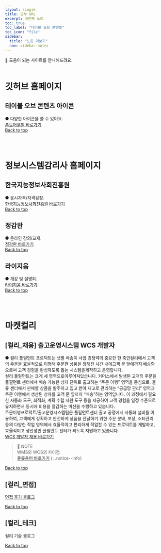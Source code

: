 ```yaml
---
layout: single
title: 공부 URL
excerpt: 네번째 노트
toc: true
toc_label: "테이블 오브 콘텐츠"
toc_icon: "file"
sidebar:
  title: "노트 더보기"
  nav: sidebar-notes
---
```


📖 도움이 되는 사이트를 안내해드려요.
<br><br>
# 깃허브 홈페이지
## 테이블 오브 콘텐츠 아이콘
● 다양한 아이콘을 쓸 수 있어요.<br><a href="https://fontawesome.com/search" class="btn btn--info">폰트어우썸 바로가기</a>
<br>
<a href="#" class="btn btn--success">Back to top</a>
<br>

<br><br>
# 정보시스템감리사 홈페이지
## 한국지능정보사회진흥원
● 응시자격/자격검정.<br><a href="https://auditor.nia.or.kr/front/main/main.do" class="btn btn--info">한국지능정보사회진흥원 바로가기</a>
<br>
<a href="#" class="btn btn--success">Back to top</a>
<br>

## 정감완
● 온라인 강의/교재.<br><a href="https://m.junggam.com/" class="btn btn--info">정감완 바로가기</a>
<br>
<a href="#" class="btn btn--success">Back to top</a>
<br>

## 라이지음
● 개강 및 설명회.<br><a href="https://www.lyzeum.com/board/board_list.asp?Boar_code=MP1174&Clas_Code=CC1363" class="btn btn--info">라이지움 바로가기</a>
<br>
<a href="#" class="btn btn--success">Back to top</a>
<br>

<br><br>
# 마켓컬리
## [컬리_채용] 출고운영시스템 WCS 개발자
● 컬리 ​풀필먼트 ​프로덕트는 ​샛별 배송이 ​사업 경쟁력의 중요한 한 ​축인 ​컬리에서 고객의 ​주문을 효율적으로 이행해 ​주문한 상품을 ​정해진 ​시간 내에 ​고객 ​문 ​앞에까지 배송함으로써 고객 ​경험을 ​완성하도록 돕는 시스템을 ​제작하고 ​운영합니다. ​<br>
컬리 풀필먼트는 크게 ​세 영역으로 ​이루어져있습니다. ​커머스에서 발생된 ​고객의 주문을 ​풀필먼트 ​센터에서 배송 가능한 ​상자 단위로 ​출고하는 “주문 이행” 영역을 중심으로, 물류 센터에서 판매할 상품을 발주하고 입고 받아 재고로 관리하는 “공급망 관리” 영역과 주문 이행에서 생산된 상자를 고객 문 앞까지 “배송”하는 영역입니다. 이 과정에서 필요한 자동화 도구, 최적화, 계획 수립 지원 도구 등을 제공하여 고객 경험을 일정 수준으로 유지하면서 동시에 비용을 절감하는 미션을  수행하고 있습니다. <br>
주문이행프로덕트/출고운영시스템팀은 풀필먼트센터 출고 공정에서 자동화 설비를 이용하여, 고객에게 정확하고 안전하게 상품을 전달하기 위한 주문 분배, 포장, 소터관리 등의 다양한 작업 영역에서 효율적이고 편리하게 작업할 수 있는 프로덕트를 개발하고, 효율적이고 생산성인 풀필먼트 센터가 되도록 지원하고 있습니다. <br>
<a href="https://kurly.career.greetinghr.com/ko/o/160303" class="btn btn--info">WCS 개발자 채용 바로가기</a> <br>

> 📓 NOTE <br>
> WMS와 WCS의 차이점 <br>
> <a href="https://blog.naver.com/PostView.naver?blogId=prioprio2&logNo=222575497699" class="btn btn--warning">물류용어 바로가기</a>
> {: .notice--info}

<a href="#" class="btn btn--success">Back to top</a> <br>

## [컬리_면접]
<a href="https://naver.me/FgTdiw9Q" class="btn btn--info">면접 후기 블로그</a>

<a href="#" class="btn btn--success">Back to top</a> <br>

## [컬리_테크]
<a htef="https://naver.me/F7Izp4k2" class="btn btn--info">컬리 기술 블로그</a>

<a href="#" class="btn btn--success">Back to top</a> <br>
